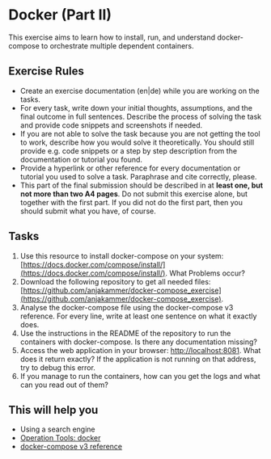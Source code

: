# Docker (Part II)

This exercise aims to learn how to install, run, and understand docker-compose to orchestrate multiple dependent containers.

## Exercise Rules

- Create an exercise documentation (en|de) while you are working on the tasks.
- For every task, write down your initial thoughts, assumptions, and the final outcome in full sentences. Describe the process of solving the task and provide code snippets and screenshots if needed.
- If you are not able to solve the task because you are not getting the tool to work, describe how you would solve it theoretically. You should still provide e.g. code snippets or a step by step description from the documentation or tutorial you found.
- Provide a hyperlink or other reference for every documentation or tutorial you used to solve a task. Paraphrase and cite correctly, please.
- This part of the final submission should be described in at __least one, but not more than two A4 pages__. Do not submit this exercise alone, but together with the first part. If you did not do the first part, then you should submit what you have, of course.

## Tasks

1. Use this resource to install docker-compose on your system: [https://docs.docker.com/compose/install/](https://docs.docker.com/compose/install/). What Problems occur?
2. Download the following repository to get all needed files: [https://github.com/anjakammer/docker-compose_exercise](https://github.com/anjakammer/docker-compose_exercise).
3. Analyse the docker-compose file using the docker-compose v3 reference. For every line, write at least one sentence on what it exactly does.
4. Use the instructions in the README of the repository to run the containers with docker-compose. Is there any documentation missing?
5. Access the web application in your browser: [http://localhost:8081](http://localhost:8081). What does it return exactly? If the application is not running on that address, try to debug this error.
6. If you manage to run the containers, how can you get the logs and what can you read out of them?

## This will help you

- Using a search engine
- [Operation Tools: docker](./../deep-dive/operation.md#docker)
- [docker-compose v3 reference](https://docs.docker.com/compose/compose-file/)
